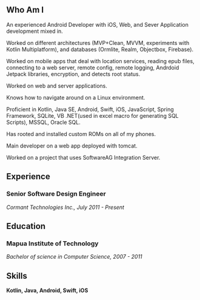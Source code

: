 ## Who Am I
An experienced Android Developer with iOS, Web, and Sever Application development mixed in.

Worked on different architectures (MVP+Clean, MVVM, experiments with Kotlin Multiplatform), and databases (Ormlite, Realm, Objectbox, Firebase).

Worked on mobile apps that deal with location services, reading epub files, connecting to a web server, remote config, remote logging, Andrdoid Jetpack libraries, encryption, and detects root status.

Worked on web and server applications.

Knows how to navigate around on a Linux environment.

Proficient in Kotlin, Java SE, Android, Swift, iOS, JavaScript, Spring Framework, SQLite, VB .NET(used in excel macro for generating SQL Scripts), MSSQL, Oracle SQL.

Has rooted and installed custom ROMs on all of my phones.

Main developer on a web app deployed with tomcat.

Worked on a project that uses SoftwareAG Integration Server.

## Experience
### Senior Software Design Engineer
_Cormant Technologies Inc., July 2011 - Present_

## Education
### Mapua Institute of Technology
_Bachelor of science in Computer Science, 2007 - 2011_

## Skills
__Kotlin, Java, Android, Swift, iOS__
